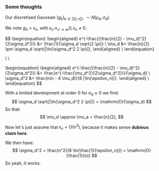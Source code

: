 
### Some thoughts

Our discretised Gaussian $(g_k)_{k \in [|0, n|]}$, $\sim N(\mu_d, \sigma_d)$.

We note $g_0 = \epsilon_n$,
with $\epsilon_n \to_{n \to \infty} 0, \epsilon_n \neq 0$.

$$
\begin{equation}
    \begin{aligned}
        e^{-\frac{(\frac{n}{2} - \mu_d)^2}{2\sigma_d^2}} &= \frac{1}{\sigma_d \sqrt{2 \pi}}
        \\
        \mu_d &= \frac{n}{2} \pm \sigma_d \sqrt{|\ln(\sigma_d^2 2 \pi)|},
    \end{aligned} 
    \\
\end{equation}


\\
\\

\begin{equation}
    \begin{aligned}
        e^{-\frac{(\frac{n}{2} - \mu_d)^2}{2\sigma_d^2}} 
            &= \frac{e^{-\frac{\mu_d^2}{2\sigma_d^2}}}{\sigma_d}
        \\
        \sigma_d^2 &=  \frac{n(n - 4 \mu_d)}{8 |\ln(\epsilon_n)|}.
    \end{aligned} 
    \\
\end{equation}
$$

With a limited development at order $0$ for $\sigma_d \approx 0$ we find:
$$
\sigma_d \sqrt{|\ln(\sigma_d^2 2 \pi)|} = \mathrm{O}(\sigma_d)
$$
So that:
$$
\mu_d \approx \mu_a = \frac{n}{2},
$$

Now let's just assume that $\epsilon_n = \mathrm{O}(n^3)$,
because it makes sense __dubious claim here__.

We then have:
$$
\sigma_d^2 = \frac{n^2}{8 \ln(\frac{1}{\epsilon_n})} = \mathrm{O}(\frac{1}{n})
$$
So yeah, it works.